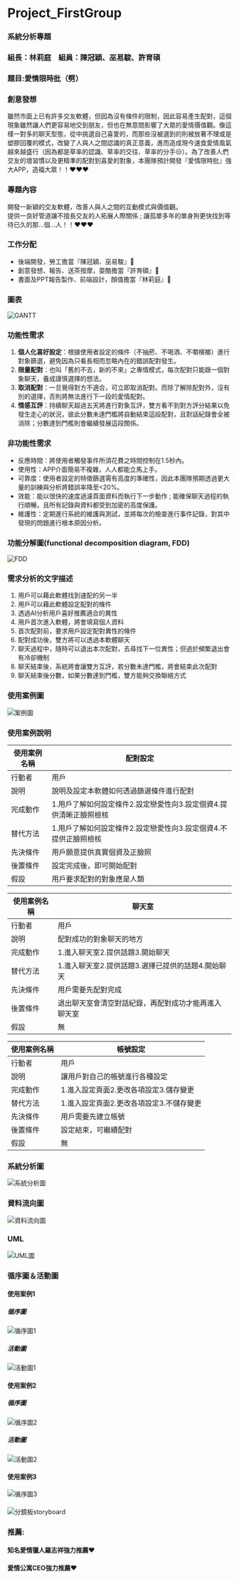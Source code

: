 # Project_FirstGroup
### 系統分析專題 
### 組長：林莉庭　組員：陳冠穎、巫易駿、許育碩

### 題目:愛情限時批（劈）

### 創意發想
雖然市面上已有許多交友軟體，但因為沒有條件的限制，因此容易產生配對，這個現象雖然讓人們更容易地交到朋友，但也在無意間影響了大眾的愛情價值觀。像這樣一對多的聊天型態，從中挑選自己喜愛的，而那些沒被選到的則被放著不理或是塑膠回覆的模式，改變了人與人之間認識的真正意義，進而造成現今速食愛情風氣越來越盛行（因為都是草率的認識、草率的交往、草率的分手:unamused:）。為了改善人們交友的壞習慣以及更精準的配對到喜愛的對象，本團隊預計開發『愛情限時批』強大APP，造福大眾！！:heart::heart::heart:

### 專題內容
開發一新穎的交友軟體，改善人與人之間的互動模式與價值觀。<br>
提供一良好管道讓不擅長交友的人拓展人際關係 ; 讓孤單多年的單身狗更快找到等待已久的那...個...人！！:heart::heart::heart:

### 工作分配
- 後端開發，勞工擔當『陳冠穎、巫易駿』:vibration_mode:<br>
- 創意發想、報告、送茶按摩，耍酷擔當『許育碩』:file_folder:<br>
- 書面及PPT報告製作、前端設計，顏值擔當『林莉庭』:crystal_ball:

### 圖表
![GANTT](系統圖.png "gantt")

### 功能性需求
 1. **個人化喜好設定**：根據使用者設定的條件（不抽菸、不喝酒、不嚼檳榔）進行對象篩選，避免因為只看長相而忽略內在的錯誤配對發生。
 2. **限量配對**：也叫「舊的不去，新的不來」之專情模式，每次配對只能跟一個對象聊天，養成謹慎選擇的想法。
 3. **取消配對**：一旦覺得對方不適合，可立即取消配對。而除了解除配對外，沒有別的選擇，否則將無法進行下一段的愛情配對。
 4. **情感互評**：持續聊天超過五天將進行對象互評，雙方看不到對方評分結果以免發生走心的狀況，彼此分數未達門檻將自動結束這段配對，且對話紀錄會全被消除；分數達到門檻則會繼續發展這段關係。

### 非功能性需求
- 反應時間：將使用者觸發事件所須花費之時間控制在1.5秒內。
- 使用性：APP介面簡易不複雜，人人都能立馬上手。
- 可靠度：使用者設定的特徵篩選需有高度的準確性，因此本團隊預期透過更大量的訓練與分析將錯誤率降至<20%。
- 效能：能以很快的速度過濾頁面資料而執行下一步動作 ; 能確保聊天過程的執行順暢，且所有記錄與資料都受到加密的高度保護。
- 維護性：定期進行系統的維護與測試，並將每次的檢查進行事件記錄，對其中發現的問題進行根本原因分析。

### 功能分解圖(functional decomposition diagram, FDD)
![FDD](FDD.png "FDD")

### 需求分析的文字描述
1. 用戶可以藉此軟體找到速配的另一半
2. 用戶可以藉此軟體設定配對的條件
3. 透過AI分析用戶喜好推薦適合的異性
4. 用戶首次進入軟體，將會填寫個人資料
5. 首次配對前，要求用戶設定配對異性的條件
6. 配對成功後，雙方將可以透過本軟體聊天
7. 聊天過程中，隨時可以退出本次配對，去尋找下一位異性；但過於頻繁退出會有冷卻機制
8. 聊天結束後，系統將會讓雙方互評，若分數未達門檻，將會結束此次配對
9. 聊天結束後分數，如果分數達到門檻，雙方能夠交換聯絡方式

### 使用案例圖
![案例圖](圖.jpg "圖")
### 使用案例說明
使用案例名稱 | 配對設定
--- | --- 
行動者	 | 用戶
說明	 | 說明及設定本軟體如何透過篩選條件進行配對
完成動作	 | 1.用戶了解如何設定條件2.設定戀愛性向3.設定個資4.提供清晰正臉照檢核
替代方法   |	1.用戶了解如何設定條件2.設定戀愛性向3.設定個資4.不提供正臉照檢核
先決條件   |用戶願意提供真實個資及正臉照
後置條件	 |設定完成後，即可開始配對
假設      |用戶要求配對的對象應是人類

使用案例名稱 | 聊天室
--- | --- 
行動者	 | 用戶
說明	 | 配對成功的對象聊天的地方
完成動作	 | 1.進入聊天室2.提供話題3.開始聊天
替代方法   |	1.進入聊天室2.提供話題3.選擇已提供的話題4.開始聊天
先決條件   |用戶需要先配對完成
後置條件	 |退出聊天室會清空對話紀錄，再配對成功才能再進入聊天室
假設      |無

使用案例名稱 | 帳號設定
--- | --- 
行動者	 | 用戶
說明	 | 讓用戶對自己的帳號進行各種設定
完成動作	 | 1.進入設定頁面2.更改各項設定3.儲存變更
替代方法   |	1.進入設定頁面2.更改各項設定3.不儲存變更
先決條件   |用戶需要先建立帳號
後置條件	 |設定結束，可繼續配對
假設      |無
### 系統分析圖
![系統分析圖](SYT.jpg "SYT")
### 資料流向圖
![資料流向圖](DFD.jpg "DFD")
### UML
![UML圖](UML.jpg "UML")
### 循序圖＆活動圖
#### 使用案例1
##### 循序圖
![循序圖1](循序圖1.png "循序圖")
##### 活動圖
![活動圖1](活動圖1.png "活動圖")
#### 使用案例2
##### 循序圖
![循序圖2](循序圖2.png "循序圖")
##### 活動圖
![活動圖2](活動圖2.png "活動圖")
#### 使用案例3
![循序圖3](循環圖.jpg "循環圖")
####
![分鏡板storyboard](https://youtu.be/aJIhzClxGeo)
### 推薦:
#### 知名愛情獵人羅志祥強力推薦:heart:
#### 愛情公寓CEO強力推薦:heart:
